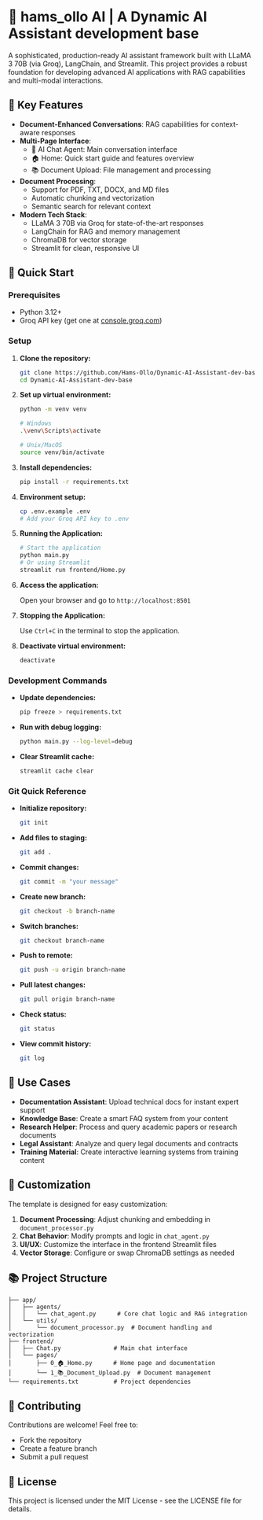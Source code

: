 # 🤖 hams_ollo AI | A Dynamic AI Assistant development base

A sophisticated, production-ready AI assistant framework built with LLaMA 3 70B (via Groq), LangChain, and Streamlit. This project provides a robust foundation for developing advanced AI applications with RAG capabilities and multi-modal interactions.

## 🌟 Key Features

- **Document-Enhanced Conversations**: RAG capabilities for context-aware responses
- **Multi-Page Interface**:
  - 💬 AI Chat Agent: Main conversation interface
  - 🏠 Home: Quick start guide and features overview
  - 📚 Document Upload: File management and processing
- **Document Processing**:
  - Support for PDF, TXT, DOCX, and MD files
  - Automatic chunking and vectorization
  - Semantic search for relevant context
- **Modern Tech Stack**:
  - LLaMA 3 70B via Groq for state-of-the-art responses
  - LangChain for RAG and memory management
  - ChromaDB for vector storage
  - Streamlit for clean, responsive UI

## 🚀 Quick Start

### Prerequisites

- Python 3.12+
- Groq API key (get one at [console.groq.com](https://console.groq.com))

### Setup

1. **Clone the repository:**

   ```bash
   git clone https://github.com/Hams-Ollo/Dynamic-AI-Assistant-dev-base.git
   cd Dynamic-AI-Assistant-dev-base
   ```

2. **Set up virtual environment:**

   ```bash
   python -m venv venv
   
   # Windows
   .\venv\Scripts\activate
   
   # Unix/MacOS
   source venv/bin/activate
   ```

3. **Install dependencies:**

   ```bash
   pip install -r requirements.txt
   ```

4. **Environment setup:**

   ```bash
   cp .env.example .env
   # Add your Groq API key to .env
   ```

5. **Running the Application:**

   ```bash
   # Start the application
   python main.py
   # Or using Streamlit
   streamlit run frontend/Home.py
   ```

6. **Access the application:**

   Open your browser and go to `http://localhost:8501`

7. **Stopping the Application:**

   Use `Ctrl+C` in the terminal to stop the application.

8. **Deactivate virtual environment:**

   ```bash
   deactivate
   ```

### Development Commands

- **Update dependencies:**

  ```bash
  pip freeze > requirements.txt
  ```

- **Run with debug logging:**

  ```bash
  python main.py --log-level=debug
  ```

- **Clear Streamlit cache:**

  ```bash
  streamlit cache clear
  ```

### Git Quick Reference

- **Initialize repository:**

  ```bash
  git init
  ```

- **Add files to staging:**

  ```bash
  git add .
  ```

- **Commit changes:**

  ```bash
  git commit -m "your message"
  ```

- **Create new branch:**

  ```bash
  git checkout -b branch-name
  ```

- **Switch branches:**

  ```bash
  git checkout branch-name
  ```

- **Push to remote:**

  ```bash
  git push -u origin branch-name
  ```

- **Pull latest changes:**

  ```bash
  git pull origin branch-name
  ```

- **Check status:**

  ```bash
  git status
  ```

- **View commit history:**

  ```bash
  git log
  ```

## 🎯 Use Cases

- **Documentation Assistant**: Upload technical docs for instant expert support
- **Knowledge Base**: Create a smart FAQ system from your content
- **Research Helper**: Process and query academic papers or research documents
- **Legal Assistant**: Analyze and query legal documents and contracts
- **Training Material**: Create interactive learning systems from training content

## 🔧 Customization

The template is designed for easy customization:

1. **Document Processing**: Adjust chunking and embedding in `document_processor.py`
2. **Chat Behavior**: Modify prompts and logic in `chat_agent.py`
3. **UI/UX**: Customize the interface in the frontend Streamlit files
4. **Vector Storage**: Configure or swap ChromaDB settings as needed

## 📚 Project Structure

```curl
├── app/
│   ├── agents/
│   │   └── chat_agent.py      # Core chat logic and RAG integration
│   └── utils/
│       └── document_processor.py  # Document handling and vectorization
├── frontend/
│   ├── Chat.py               # Main chat interface
│   └── pages/
│       ├── 0_🏠_Home.py      # Home page and documentation
│       └── 1_📚_Document_Upload.py  # Document management
└── requirements.txt          # Project dependencies
```

## 🤝 Contributing

Contributions are welcome! Feel free to:

- Fork the repository
- Create a feature branch
- Submit a pull request

## 📄 License

This project is licensed under the MIT License - see the LICENSE file for details.

